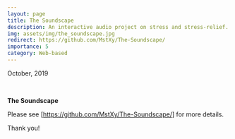```yaml
---
layout: page
title: The Soundscape
description: An interactive audio project on stress and stress-relief. 
img: assets/img/the_soundscape.jpg
redirect: https://github.com/MstXy/The-Soundscape/
importance: 5
category: Web-based
---
```


October, 2019

<br>

**The Soundscape**

Please see [https://github.com/MstXy/The-Soundscape/] for more details.

Thank you!

